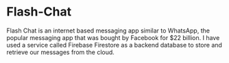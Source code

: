# Flash-Chat
Flash Chat is an internet based messaging app similar to WhatsApp, the popular messaging app that was bought by Facebook for $22 billion. I have used a service called Firebase Firestore as a backend database to store and retrieve our messages from the cloud. 
